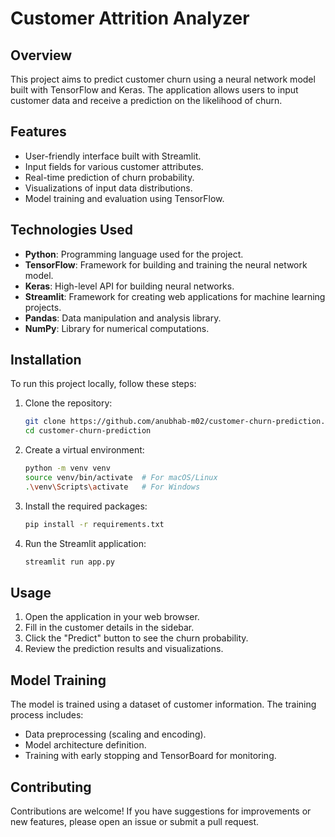 # Customer Attrition Analyzer

## Overview
This project aims to predict customer churn using a neural network model built with TensorFlow and Keras. The application allows users to input customer data and receive a prediction on the likelihood of churn.

## Features
- User-friendly interface built with Streamlit.
- Input fields for various customer attributes.
- Real-time prediction of churn probability.
- Visualizations of input data distributions.
- Model training and evaluation using TensorFlow.

## Technologies Used
- **Python**: Programming language used for the project.
- **TensorFlow**: Framework for building and training the neural network model.
- **Keras**: High-level API for building neural networks.
- **Streamlit**: Framework for creating web applications for machine learning projects.
- **Pandas**: Data manipulation and analysis library.
- **NumPy**: Library for numerical computations.

## Installation
To run this project locally, follow these steps:

1. Clone the repository:
   ```bash
   git clone https://github.com/anubhab-m02/customer-churn-prediction.git
   cd customer-churn-prediction
   ```

2. Create a virtual environment:
   ```bash
   python -m venv venv
   source venv/bin/activate  # For macOS/Linux
   .\venv\Scripts\activate   # For Windows
   ```

3. Install the required packages:
   ```bash
   pip install -r requirements.txt
   ```

4. Run the Streamlit application:
   ```bash
   streamlit run app.py
   ```

## Usage
1. Open the application in your web browser.
2. Fill in the customer details in the sidebar.
3. Click the "Predict" button to see the churn probability.
4. Review the prediction results and visualizations.

## Model Training
The model is trained using a dataset of customer information. The training process includes:
- Data preprocessing (scaling and encoding).
- Model architecture definition.
- Training with early stopping and TensorBoard for monitoring.

## Contributing
Contributions are welcome! If you have suggestions for improvements or new features, please open an issue or submit a pull request.

